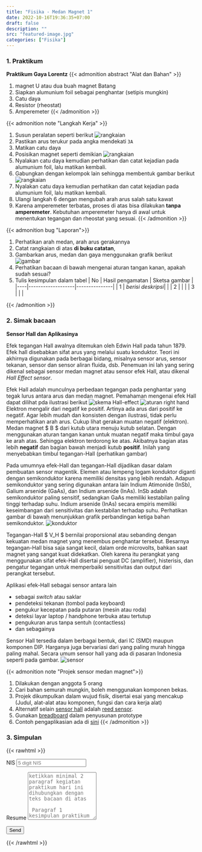 ```yaml
---
title: "Fisika - Medan Magnet 1"
date: 2022-10-16T19:36:35+07:00
draft: false
description: "" 
src: "featured-image.jpg"
categories: ["Fisika"]
---
```

### 1. Praktikum 
**Praktikum Gaya Lorentz**
{{< admonition abstract "Alat dan Bahan" >}}
1. magnet U atau dua buah magnet Batang
2. Siapkan alumunium foil sebagai penghantar (setipis mungkin)
3. Catu daya 
4. Resistor (rheostat)
5. Amperemeter 
{{< /admonition >}} 

{{< admonition note "Langkah Kerja" >}}
1. Susun peralatan seperti berikut
![rangkaian](rangkaian.png "Skema rangkaian")
2. Pastikan arus terukur pada angka mendekati `3A`
3. Matikan catu daya
4. Posisikan magnet seperti demikian
![rangkaian](skema2.png "Posisi magnet")
5. Nyalakan catu daya kemudian perhatikan dan catat kejadian pada alumunium foil, lalu matikan kembali.
6. Gabungkan dengan kelompok lain sehingga membentuk gambar berikut
![rangkaian](rangkaian2.png "susunan 2 kawat")
7. Nyalakan catu daya kemudian perhatikan dan catat kejadian pada alumunium foil, lalu matikan kembali.
8. Ulangi langkah 6 dengan mengubah arah arus salah satu kawat
9. Karena amperemeter terbatas, proses di atas bisa dilakukan **tanpa amperemeter**. Kebutuhan amperemeter hanya di awal untuk menentukan tegangan dan rheostat yang sesuai. 
{{< /admonition >}} 

{{< admonition bug "Laporan">}}
1. Perhatikan arah medan, arah arus gerakannya
2. Catat rangkaian di atas **di buku catatan**, 
3. Gambarkan arus, medan dan gaya menggunakan grafik berikut
 ![gambar](coord.png "koordinat 3D")
4. Perhatikan bacaan di bawah mengenai aturan tangan kanan, apakah sudah sesuai?
5. Tulis kesimpulan dalam tabel 
| No | Hasil pengamatan  | Sketsa gambar |
|----|-------------------|---------------|
| 1  | _berisi deskripsi_|               |
| 2  |                   |               |
| 3  |                   |               |

{{< /admonition >}}
### 2. Simak bacaan
**Sensor Hall dan Aplikasinya**

Efek tegangan Hall awalnya ditemukan oleh Edwin Hall pada tahun 1879. Efek hall disebabkan sifat arus yang melalui suatu konduktor. Teori ini akhirnya digunakan pada berbagai bidang, misalnya sensor arus, sensor tekanan, sensor dan sensor aliran fluida, dsb. Penemuan ini lah yang sering dikenal sebagai sensor medan magnet atau sensor efek Hall, atau dikenal _Hall Effect sensor_. 

Efek Hall adalah munculnya perbedaan tegangan pada penghantar yang tegak lurus antara arus dan medan magnet. Pemahaman mengenai efek Hall dapat dilihat pda ilustrasi berikut
![skema Hall-effect](skema.png "Efek Hall")
![aturan right hand](righthand.png "aturan Gaya Lorentz tangan kanan")
   Elektron mengalir dari negatif ke positif. Artinya ada arus dari positif ke negatif. Agar lebih mudah dan konsisten dengan ilustrasi, tidak perlu memperhatikan arah arus. Cukup lihat gerakan muatan negatif (elektron). Medan magnet $ B $ dari kutub utara menuju kutub selatan. Dengan menggunakan aturan tangan kanan untuk muatan negatif maka timbul gaya ke arah atas. Sehingga elektron terdorong ke atas. Akibatnya bagian atas lebih **negatif** dan bagian bawah menjadi kutub  **positif**. Inilah yang menyebabkan timbul tegangan-Hall (perhatikan gambar)

Pada umumnya efek-Hall dan tegangan-Hall dijadikan dasar dalam pembuatan sensor magentik. Elemen atau lempeng logam konduktor diganti dengan semikonduktor karena memiliki densitas yang lebih rendah. Adapun semikonduktor yang sering digunakan antara lain Indium Atimonide (InSb), Galium arsenide (GaAs), dan Indium arsenide (InAs). InSb adalah semikonduktor paling sensitif, sedangkan GaAs memiliki kestabilan paling tinggi terhadap suhu. Indium arsenide (InAs) secara empiris memiliki keseimbangan dari sensitivitas dan kestabilan terhadap suhu. Perhatikan gambar di bawah menunjukkan grafik perbandingan ketiga bahan semikonduktor.
![konduktor](konduktor.png " ")

  Tegangan-Hall $ V_H $ bernilai proporsional atau sebanding dengan kekuatan medan magnet yang menembus penghantar tersebut. Besarnya tegangan-Hall bisa saja sangat kecil, dalam orde microvolts, bahkan saat magnet yang sangat kuat didekatkan. Oleh karena itu perangkat yang menggunakan sifat efek-Hall disertai penguat DC (amplifier), histerisis, dan pengatur tegangan untuk memperbaiki sensitivitas dan output dari perangkat tersebut.

Aplikasi efek-Hall sebagai sensor antara lain
- sebagai _switch_ atau saklar
- pendeteksi tekanan (tombol pada keyboard)
- pengukur kecepatan pada putaran (mesin atau roda)
- deteksi layar laptop / handphone terbuka atau tertutup
- pengukuran arus tanpa sentuh (contactless)
- dan sebagainya

Sensor Hall tersedia dalam berbagai bentuk, dari IC (SMD) maupun komponen DIP. Harganya juga bervariasi dari yang paling murah hingga paling mahal. Secara umum sensor hall yang ada di pasaran Indonesia seperti pada gambar.
![sensor](sensor.gif "Efek Hall sebagai Switch")

{{< admonition note "Projek sensor medan magnet">}}
1. Dilakukan dengan anggota 5 orang
2. Cari bahan semurah mungkin, boleh menggunakan komponen bekas. 
3. Projek dikumpulkan dalam wujud fisik, disertai esai yang mencakup (Judul, alat-alat atau komponen, fungsi dan cara kerja alat)
4. Alternatif selain [sensor hall](https://www.tokopedia.com/search?navsource=&ob=3&pmax=20000&srp_component_id=02.01.00.00&srp_page_id=&srp_page_title=&st=product&q=sensor%20hall%20modul)  adalah [reed sensor](https://www.tokopedia.com/search?navsource=&ob=3&pmax=10000&srp_component_id=02.01.00.00&srp_page_id=&srp_page_title=&st=product&q=sensor%20reed). 
5. Gunakan [breadboard](https://www.tokopedia.com/find/breadboard) dalam penyusunan prototype
6. Contoh pengaplikasian ada di [sini](https://www.youtube.com/watch?v=6GGJOEmvulY)
{{< /admonition >}}
### 3. Simpulan

{{< rawhtml >}}
<link rel="stylesheet" href="/css/form.css">
<script type="text/javascript">var submitted=false;</script>
<iframe name="hidden_iframe" id="hidden_iframe" style="display:none;" 
onload="if(submitted) {window.location='/thankyou';}"></iframe>

<form action="https://docs.google.com/forms/d/e/1FAIpQLSc4_IDUPGYGTHQ0g0GgBTc3sGdQSbMA-Sbr02SijiO-qT_EAg/formResponse" 
method="post" target="hidden_iframe" onsubmit="submitted=true;">
</form>
<form action="https://docs.google.com/forms/d/e/1FAIpQLSc4_IDUPGYGTHQ0g0GgBTc3sGdQSbMA-Sbr02SijiO-qT_EAg/formResponse" method="post" target="hidden_iframe" onsubmit="submitted=true">
  <label>NIS</label>
        <input type="text" pattern="^[0-9]{5}$" placeholder="5 digit NIS" class="form-input" name="entry.472610624" required title="Harus 5 digit atuh Neng!">

   <label>Resume</label>
        <textarea rows="8" placeholder="ketikkan minimal 2 paragraf kegiatan praktikum hari ini dihubungkan dengan teks bacaan di atas &#10; &#10; Paragraf 1 kesimpulan praktikum &#10; &#10; Paragraf 2 komentar mengenai teknologi terbaru" class="form-input" name="entry.1370131877" ></textarea>

   <button type="submit">Send</button>
</form>
{{< /rawhtml >}}
